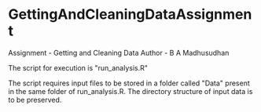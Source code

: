 # GettingAndCleaningDataAssignment
Assignment - Getting and Cleaning Data
Author - B A Madhusudhan

The script for execution is "run_analysis.R"

The script requires input files to be stored in a folder called "Data" present in the same folder of run_analysis.R. The directory structure of input data  is to be preserved.
 
